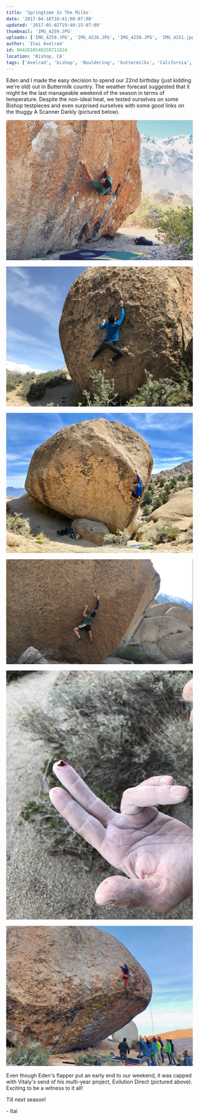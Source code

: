 ```yaml
---
title: 'Springtime In The Milks'
date: '2017-04-16T16:41:00-07:00'
updated: '2017-05-02T19:40:15-07:00'
thumbnail: 'IMG_4259.JPG'
uploads: ['IMG_4259.JPG', 'IMG_4226.JPG', 'IMG_4250.JPG', 'IMG_4251.jpg', 'IMG_4249.JPG', 'IMG_4263.JPG']
author: 'Itai Axelrad'
id: 8442610548258711824
location: 'Bishop, CA'
tags: ['Axelrad', 'bishop', 'Bouldering', 'buttermilks', 'California', 'Climbing', 'Eden', 'granite', 'highball', 'Itai']
---
```


Eden and I made the easy decision to spend our 22nd birthday (just kidding we're old) out in Buttermilk country. The weather forecast suggested that it might be the last manageable weekend of the season in terms of temperature. Despite the non-ideal heat, we tested ourselves on some Bishop testpieces and even surprised ourselves with some good links on the thuggy A Scanner Darkly (pictured below).

![A Scanner Darkly (V12)](uploads/IMG_4259.JPG)

![Eden makes quick work of Scenic Crank Low (V11)](uploads/IMG_4226.JPG)

![Eden, chalking up on the beautiful Cuban Roll (V3)](uploads/IMG_4250.JPG)

![The Swarm (V13/14) in all its crimping glory](uploads/IMG_4251.jpg)

![What remains of Eden's finger after trying The Swarm.](uploads/IMG_4249.JPG)

![Vitaly, topping out a dream (/nightmare) boulder, Evilution Direct (V11).](uploads/IMG_4263.JPG)

Even though Eden's flapper put an early end to our weekend, it was capped with Vitaly's send of his multi-year project, Evilution Direct (pictured above). Exciting to be a witness to it all!

Till next season!

\- Itai
